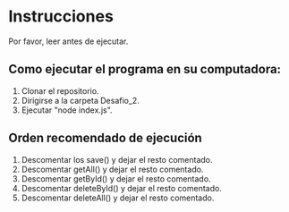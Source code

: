 
# Instrucciones

Por favor, leer antes de ejecutar.

## Como ejecutar el programa en su computadora:

1. Clonar el repositorio.
2. Dirigirse a la carpeta Desafio_2.
3. Ejecutar "node index.js".

## Orden recomendado de ejecución

1. Descomentar los save() y dejar el resto comentado.
2. Descomentar getAll() y dejar el resto comentado.
3. Descomentar getById() y dejar el resto comentado.
4. Descomentar deleteById() y dejar el resto comentado.
5. Descomentar deleteAll() y dejar el resto comentado.

